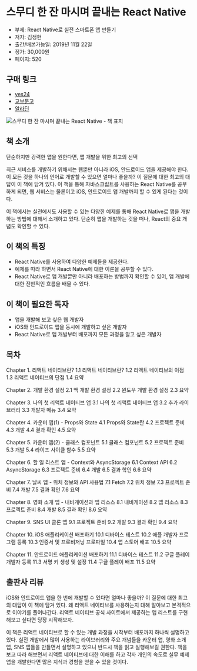 # 스무디 한 잔 마시며 끝내는 React Native

- 부제: React Native로 실전 스마트폰 앱 만들기
- 저자: 김정헌
- 출간/배본가능일: 2019년 11월 22일
- 정가: 30,000원
- 페이지: 520

## 구매 링크

- [yes24](http://www.yes24.com/Product/Goods/82895471?Acode=101)
- [교보문고](http://www.kyobobook.co.kr/product/detailViewKor.laf?ejkGb=KOR&mallGb=KOR&barcode=9791190014625&orderClick=LEa&Kc=)
- [알라딘](https://www.aladin.co.kr/shop/wproduct.aspx?ItemId=216744127)

![스무디 한 잔 마시며 끝내는 React Native - 책 표지](https://user-images.githubusercontent.com/21074282/68739036-37ef2000-062b-11ea-940c-526c962ba729.jpg)

## 책 소개

단순하지만 강력한 앱을 원한다면,
앱 개발을 위한 최고의 선택

최근 서비스를 개발하기 위해서는 웹뿐만 아니라 iOS, 안드로이드 앱을 제공해야 한다. 이 모든 것을 하나의 언어로 개발할 수 있으면 얼마나 좋을까? 이 질문에 대한 최고의 대답이 이 책에 담겨 있다. 이 책을 통해 자바스크립트를 사용하는 React Native를 공부하게 되면, 웹 서비스는 물론이고 iOS, 안드로이드 앱 개발까지 할 수 있게 된다는 것이다.

이 책에서는 실전에서도 사용할 수 있는 다양한 예제를 통해 React Native로 앱을 개발하는 방법에 대해서 소개하고 있다. 단순히 앱을 개발하는 것을 떠나, React의 중요 개념도 확인할 수 있다.

## 이 책의 특징

- React Native를 사용하여 다양한 예제들을 제공한다.
- 예제를 따라 하면서 React Native에 대한 이론을 공부할 수 있다.
- React Native로 앱 개발뿐만 아니라 배포하는 방법까지 확인할 수 있어, 앱 개발에 대한 전반적인 흐름을 배울 수 있다.

## 이 책이 필요한 독자

- 앱을 개발해 보고 싶은 웹 개발자
- iOS와 안드로이드 앱을 동시에 개발하고 싶은 개발자
- React Native로 앱 개발부터 배포까지 모든 과정을 알고 싶은 개발자

## 목차

Chapter 1. 리액트 네이티브란?
1.1 리액트 네이티브란?
1.2 리액트 네이티브의 이점
1.3 리액트 네이티브의 단점
1.4 요약

Chapter 2. 개발 환경 설정
2.1 맥 개발 환경 설정
2.2 윈도우 개발 환경 설정
2.3 요약

Chapter 3. 나의 첫 리액트 네이티브 앱
3.1 나의 첫 리액트 네이티브 앱
3.2 추가 라이브러리
3.3 개발자 메뉴
3.4 요약

Chapter 4. 카운터 앱(1) - Props와 State
4.1 Props와 State란
4.2 프로젝트 준비
4.3 개발
4.4 결과 확인
4.5 요약

Chapter 5. 카운터 앱(2) - 클래스 컴포넌트
5.1 클래스 컴포넌트
5.2 프로젝트 준비
5.3 개발
5.4 라이프 사이클 함수
5.5 요약

Chapter 6. 할 일 리스트 앱 - Context와 AsyncStorage
6.1 Context API
6.2 AsyncStorage
6.3 프로젝트 준비
6.4 개발
6.5 결과 학인
6.6 요약

Chapter 7. 날씨 앱 - 위치 정보와 API 사용법
7.1 Fetch
7.2 위치 정보
7.3 프로젝트 준비
7.4 개발
7.5 결과 확인
7.6 요약

Chapter 8. 영화 소개 앱 - 내비게이션과 앱 리소스
8.1 내비게이션
8.2 앱 리소스
8.3 프로젝트 준비
8.4 개발
8.5 결과 확인
8.6 요약

Chapter 9. SNS UI 클론 앱
9.1 프로젝트 준비
9.2 개발
9.3 결과 확인
9.4 요약

Chapter 10. iOS 애플리케이션 배포하기
10.1 디바이스 테스트
10.2 애플 개발자 프로그램 등록
10.3 인증서 및 프로비저닝 프로파일
10.4 앱 스토어 배포
10.5 요약

Chapter 11. 안드로이드 애플리케이션 배포하기
11.1 디바이스 테스트
11.2 구글 플레이 개발자 등록
11.3 서명 키 생성 및 설정
11.4 구글 플레이 배포
11.5 요약

## 출판사 리뷰
iOS와 안드로이드 앱을 한 번에 개발할 수 있다면 얼마나 좋을까? 이 질문에 대한 최고의 대답이 이 책에 담겨 있다. 왜 리액트 네이티브를 사용하는지 대해 알아보고 본격적으로 이야기를 풀어나간다. 리액트 네이티브 공식 사이트에서 제공하는 앱 리스트를 구현해보고 싶다면 당장 시작해보자.

이 책은 리액트 네이티브로 할 수 있는 개발 과정을 시작부터 배포까지 하나씩 설명하고 있다. 실전 개발에서 많이 사용하는 라이브러리와 주요 개념들을 카운터 앱, 영화 소개 앱, SNS 앱들을 만들면서 설명하고 있으니 반드시 책을 읽고 실행해보길 권한다. 책을 보고 따라 해보면서 리액트 네이티브에 대한 이해를 하고 각자 개인의 속도로 실무 예제 앱을 개발한다면 많은 지식과 경험을 얻을 수 있을 것이다.
